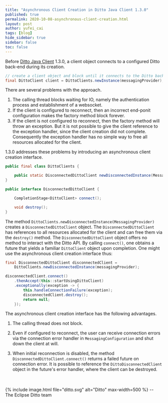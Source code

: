 ```yaml
---
title: "Asynchronous Client Creation in Ditto Java Client 1.3.0"
published: true
permalink: 2020-10-08-asynchronous-client-creation.html
layout: post
author: yufei_cai
tags: [blog]
hide_sidebar: true
sidebar: false
toc: false
---
```


Before [Ditto Java Client](https://github.com/eclipse-ditto/ditto-clients/tree/master/java) 1.3.0,
a client object connects to a configured Ditto back-end during its creation.

```java
// create a client object and block until it connects to the Ditto back-end.
final DittoClient client = DittoClients.newInstance(messagingProvider);
```

There are several problems with the approach.
1. The calling thread blocks waiting for IO, namely the authentication process
   and establishment of a websocket.
2. If the client is configured to reconnect, then an incorrect end-ponit configuration
   makes the factory method block forever.
3. If the client is not configured to reconnect, then the factory method will throw
   an exception. But it is not possible to give the client reference to the exception
   handler, since the client creation did not complete. Consequently the exception handler
   has no simple way to free all resources allocated for the client.

1.3.0 addresses these problems by introducing an asynchronous client creation interface.

```java
public final class DittoClients {

    public static DisconnectedDittoClient newDisconnectedInstance(MessagingProvider mp);
}

public interface DisconnectedDittoClient {

    CompletionStage<DittoClient> connect();

    void destroy();
}
```

The method `DittoClients.newDisconnectedInstance(MessagingProvider)` creates a `DisconnectedDittoClient`
object. The `DisconnectedDittoClient` has references to all resources allocated for the client and
can free them via the `destroy()` method. The `DisconnectedDittoClient` object offers no method to
interact with the Ditto API. By calling `connect()`, one obtains a future that yields a familiar
`DittoClient` object upon completion. One might use the asynchronous client creation interface thus:

```java
final DisconnectedDittoClient disconnectedClient =
    DittoClients.newDisconnectedInstance(messagingProvider);

disconnectedClient.connect()
    .thenAccept(this::startUsingDittoClient)
    .exceptionally(exception -> {
        this.handleConnectionFailure(exception);
        disconnectedClient.destroy();
        return null;
    });
```

The asynchronous client creation interface has the following advantages.

1. The calling thread does not block.

2. Even if configured to reconnect, the user can receive connection errors via
   the connection error handler in `MessagingConfiguration` and shut down the client
   at will.

3. When initial reconnection is disabled, the method `DisconnectedDittoClient.connect()`
   returns a failed future on connection error. It is possible to reference the
   `DittoDisconnectedClient` object in the future's error handler, where the client can
   be destroyed.

<br/>
<br/>
{% include image.html file="ditto.svg" alt="Ditto" max-width=500 %}
--<br/>
The Eclipse Ditto team
